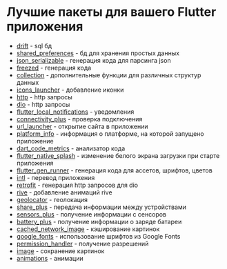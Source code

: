 # Лучшие пакеты для вашего Flutter приложения
- [drift](https://pub.dev/packages/drift) - sql бд  
- [shared_preferences](https://pub.dev/packages/shared_preferences) - бд для хранения простых данных  
- [json_serializable](https://pub.dev/packages/json_serializable) - генерация кода для парсинга json  
- [freezed](https://pub.dev/packages/freezed) - генерация кода   
- [collection](https://pub.dev/packages/collection) - дополнительные функции для различных структур данных  
- [icons_launcher](https://pub.dev/packages/collection) - добавление иконки  
- [http](https://pub.dev/packages/http) - http запросы  
- [dio](https://pub.dev/packages/dio) - http запросы  
- [flutter_local_notifications](https://pub.dev/packages/flutter_local_notifications) - уведомления   
- [connectivity_plus](https://pub.dev/packages/connectivity_plus) - проверка подключения    
- [url_launcher](https://pub.dev/packages/url_launcher) - открытие сайта в приложении  
- [platform_info](https://pub.dev/packages/platform_info) - информация о платформе, на которой запущено приложение  
- [dart_code_metrics](https://pub.dev/packages/dart_code_metrics) - анализатор кода  
- [flutter_native_splash](https://pub.dev/packages/flutter_native_splash) - изменение белого экрана загрузки при старте приложения  
- [flutter_gen_runner](https://pub.dev/packages/flutter_gen_runner) - генерация кода для ассетов, шрифтов, цветов  
- [intl](https://pub.dev/packages/intl) - перевод приложения  
- [retrofit](https://pub.dev/packages/retrofit) - генерация http запросов для dio  
- [rive](https://pub.dev/packages/rive) - добавление анимаций rive  
- [geolocator](https://pub.dev/packages/geolocator) - геолокация  
- [share_plus](https://pub.dev/packages/share_plus) - передача информации между устройствами  
- [sensors_plus](https://pub.dev/packages/sensors_plus) - получение информации с сенсоров  
- [battery_plus](https://pub.dev/packages/battery_plus) - получение информации о заряде батареи  
- [cached_network_image](https://pub.dev/packages/cached_network_image) - кэширование картинок  
- [google_fonts](https://pub.dev/packages/google_fonts) - использование шрифтов из Google Fonts  
- [permission_handler](https://pub.dev/packages/permission_handler) - получение разрешений  
- [image](https://pub.dev/packages/image) - сохранение картинок  
- [animations](https://pub.dev/packages/animations) - анимации
